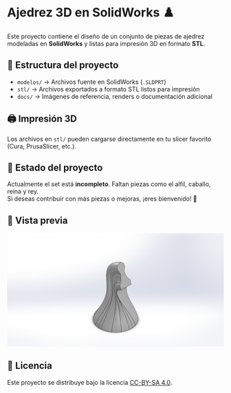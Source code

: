 # Ajedrez 3D en SolidWorks ♟️

Este proyecto contiene el diseño de un conjunto de piezas de ajedrez modeladas en **SolidWorks** y listas para impresión 3D en formato **STL**.

## 📂 Estructura del proyecto

- `modelos/` → Archivos fuente en SolidWorks (`.SLDPRT`)
- `stl/` → Archivos exportados a formato STL listos para impresión
- `docs/` → Imágenes de referencia, renders o documentación adicional

## 🖨️ Impresión 3D

Los archivos en `stl/` pueden cargarse directamente en tu slicer favorito (Cura, PrusaSlicer, etc.).  

## 🚧 Estado del proyecto

Actualmente el set está **incompleto**. Faltan piezas como el alfil, caballo, reina y rey.  
Si deseas contribuir con más piezas o mejoras, ¡eres bienvenido! 🎉

## 📸 Vista previa


![Vista previa](docs/Peon.PNG)



## 📜 Licencia
Este proyecto se distribuye bajo la licencia [CC-BY-SA 4.0](https://creativecommons.org/licenses/by-sa/4.0/deed.es).


